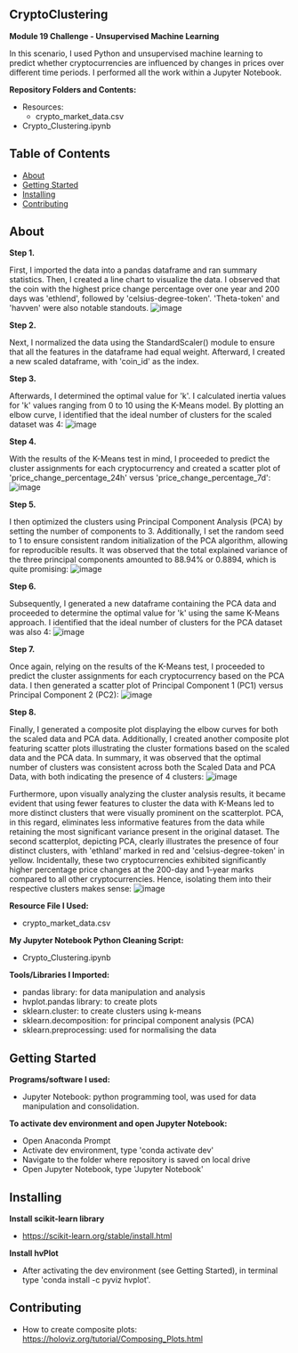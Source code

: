 ## CryptoClustering
**Module 19 Challenge - Unsupervised Machine Learning**

In this scenario, I used Python and unsupervised machine learning to predict whether cryptocurrencies are influenced by changes in prices over different time periods. I performed all the work within a Jupyter Notebook.


**Repository Folders and Contents:**
- Resources:
  - crypto_market_data.csv
- Crypto_Clustering.ipynb


## Table of Contents

- [About](#about)
- [Getting Started](#getting-started)
- [Installing](#installing)
- [Contributing](#contributing)


## About

**Step 1.** 

First, I imported the data into a pandas dataframe and ran summary statistics. Then, I created a line chart to visualize the data. I observed that the coin with the highest price change percentage over one year and 200 days was 'ethlend', followed by 'celsius-degree-token'. 'Theta-token' and 'havven' were also notable standouts.
![image](https://github.com/KTamas03/CryptoClustering/assets/132874272/e1cbb16f-3c80-4f40-9923-ab37034b39e3)

**Step 2.** 

Next, I normalized the data using the StandardScaler() module to ensure that all the features in the dataframe had equal weight. Afterward, I created a new scaled dataframe, with 'coin_id' as the index.

**Step 3.** 

Afterwards, I determined the optimal value for 'k'. I calculated inertia values for 'k' values ranging from 0 to 10 using the K-Means model. By plotting an elbow curve, I identified that the ideal number of clusters for the scaled dataset was 4:
![image](https://github.com/KTamas03/CryptoClustering/assets/132874272/b0b1a269-4d07-4229-bf0b-4d448acaf655)

**Step 4.** 

With the results of the K-Means test in mind, I proceeded to predict the cluster assignments for each cryptocurrency and created a scatter plot of 'price_change_percentage_24h' versus 'price_change_percentage_7d':
![image](https://github.com/KTamas03/CryptoClustering/assets/132874272/1aae4cb4-fa10-4c9e-b22c-b107180f80e0)

**Step 5.** 

I then optimized the clusters using Principal Component Analysis (PCA) by setting the number of components to 3. Additionally, I set the random seed to 1 to ensure consistent random initialization of the PCA algorithm, allowing for reproducible results. It was observed that the total explained variance of the three principal components amounted to 88.94% or 0.8894, which is quite promising:
![image](https://github.com/KTamas03/CryptoClustering/assets/132874272/a7554a7c-3d41-4792-be2b-4669cf9ba300)

**Step 6.** 

Subsequently, I generated a new dataframe containing the PCA data and proceeded to determine the optimal value for 'k' using the same K-Means approach. I identified that the ideal number of clusters for the PCA dataset was also 4:
![image](https://github.com/KTamas03/CryptoClustering/assets/132874272/d852266d-3275-4bc8-8e71-b1e7c9712abb)

**Step 7.** 

Once again, relying on the results of the K-Means test, I proceeded to predict the cluster assignments for each cryptocurrency based on the PCA data. I then generated a scatter plot of Principal Component 1 (PC1) versus Principal Component 2 (PC2):
![image](https://github.com/KTamas03/CryptoClustering/assets/132874272/67c1aec2-2ac1-425a-b6ea-35b17a027fd1)

**Step 8.** 

Finally, I generated a composite plot displaying the elbow curves for both the scaled data and PCA data. Additionally, I created another composite plot featuring scatter plots illustrating the cluster formations based on the scaled data and the PCA data. In summary, it was observed that the optimal number of clusters was consistent across both the Scaled Data and PCA Data, with both indicating the presence of 4 clusters: 
![image](https://github.com/KTamas03/CryptoClustering/assets/132874272/69ac18e4-4912-49bd-8f4b-e489e834fa0b)


Furthermore, upon visually analyzing the cluster analysis results, it became evident that using fewer features to cluster the data with K-Means led to more distinct clusters that were visually prominent on the scatterplot. PCA, in this regard, eliminates less informative features from the data while retaining the most significant variance present in the original dataset. The second scatterplot, depicting PCA, clearly illustrates the presence of four distinct clusters, with 'ethland' marked in red and 'celsius-degree-token' in yellow. Incidentally, these two cryptocurrencies exhibited significantly higher percentage price changes at the 200-day and 1-year marks compared to all other cryptocurrencies. Hence, isolating them into their respective clusters makes sense:
![image](https://github.com/KTamas03/CryptoClustering/assets/132874272/9c31f9ad-72a1-41d8-9c12-669b837f003a)


**Resource File I Used:**
  - crypto_market_data.csv

**My Jupyter Notebook Python Cleaning Script:**
  - Crypto_Clustering.ipynb

**Tools/Libraries I Imported:**
  - pandas library: for data manipulation and analysis
  - hvplot.pandas library: to create plots
  - sklearn.cluster: to create clusters using k-means
  - sklearn.decomposition: for principal component analysis (PCA)
  - sklearn.preprocessing: used for normalising the data


## Getting Started

**Programs/software I used:**
  - Jupyter Notebook: python programming tool, was used for data manipulation and consolidation.

**To activate dev environment and open Jupyter Notebook:**
  - Open Anaconda Prompt
  - Activate dev environment, type 'conda activate dev'
  - Navigate to the folder where repository is saved on local drive
  - Open Jupyter Notebook, type 'Jupyter Notebook'

## Installing

**Install scikit-learn library**
  - https://scikit-learn.org/stable/install.html

**Install hvPlot**
  - After activating the dev environment (see Getting Started), in terminal type 'conda install -c pyviz hvplot'.
  
## Contributing
  - How to create composite plots: https://holoviz.org/tutorial/Composing_Plots.html



